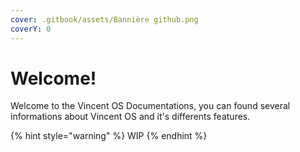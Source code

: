 ```yaml
---
cover: .gitbook/assets/Bannière github.png
coverY: 0
---
```


# Welcome!

Welcome to the Vincent OS Documentations, you can found several informations about Vincent OS and it's differents features.

{% hint style="warning" %}
WIP
{% endhint %}
